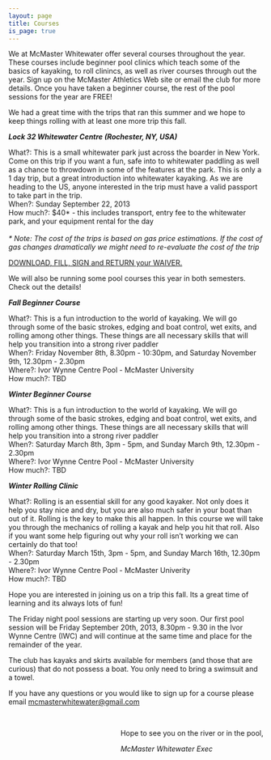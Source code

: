 ```yaml
---
layout: page
title: Courses
is_page: true
---
```


We at McMaster Whitewater offer several courses throughout the year. These courses include beginner pool clinics which teach some of the basics of kayaking, to roll clinincs, as well as river courses through out the year.
Sign up on the McMaster Athletics Web site or email the club for more details.  Once you have taken a beginner course, the rest of the pool sessions for the year are FREE! 

We had a great time with the trips that ran this summer and we hope to keep things rolling with at least one more trip this fall.

<b><i>Lock 32 Whitewater Centre (Rochester, NY, USA)</i></b>

What?: This is a small whitewater park just across the boarder in New York. Come on this trip if you want a fun, safe into to whitewater paddling as well as a chance to throwdown in some of the features at the park.  This is only a 1 day trip, but a great introduction into whitewater kayaking. As we are heading to the US, anyone interested in the trip must have a valid passport to take part in the trip.
<br/>
When?: Sunday September 22, 2013
<br/>
How much?: $40* - this includes transport, entry fee to the whitewater park, and your equipment rental for the day
<br/>
<br/>
<i> * Note: The cost of the trips is based on gas price estimations.  If the cost of gas changes dramatically we might need to re-evaluate the cost of the trip</i>

[DOWNLOAD, FILL, SIGN and RETURN your WAIVER.](https://docs.google.com/viewer?a=v&pid=explorer&chrome=true&srcid=0By5iTUP7UkcbNDE3NjYxYWQtZWU1MC00ZDBhLTk0NzktNjk3NjQ0OTYxZjYy&hl=en&authkey=CO7ot4cB)

We will also be running some pool courses this year in both semesters. Check out the details!

<b><i>Fall Beginner Course</i></b>

What?: This is a fun introduction to the world of kayaking. We will go through some of the basic strokes, edging and boat control, wet exits, and rolling among other things. These things are all necessary skills that will help you transition into a strong river paddler
<br/>
When?: Friday November 8th, 8.30pm - 10:30pm, and Saturday November 9th, 12.30pm - 2.30pm
<br/>
Where?: Ivor Wynne Centre Pool - McMaster University
<br/>
How much?: TBD

<b><i>Winter Beginner Course</i></b>

What?: This is a fun introduction to the world of kayaking. We will go through some of the basic strokes, edging and boat control, wet exits, and rolling among other things. These things are all necessary skills that will help you transition into a strong river paddler
<br/>
When?: Saturday March 8th, 3pm - 5pm, and Sunday March 9th, 12.30pm - 2.30pm 
<br/>
Where?: Ivor Wynne Centre Pool - McMaster University
<br/>
How much?: TBD

<b><i>Winter Rolling Clinic</i></b>

What?: Rolling is an essential skill for any good kayaker. Not only does it help you stay nice and dry, but you are also much safer in your boat than out of it. Rolling is the key to make this all happen. In this course we will take you through the mechanics of rolling a kayak and help you hit that roll. Also if you want some help figuring out why your roll isn’t working we can certainly do that too! 
<br/>
When?: Saturday March 15th, 3pm - 5pm, and Sunday March 16th, 12.30pm - 2.30pm
<br/>
Where?: Ivor Wynne Centre Pool - McMaster Univerity
<br/>
How much?: TBD

Hope you are interested in joining us on a trip this fall.  Its a great time of learning and its always lots of fun!

The Friday night pool sessions are starting up very soon. Our first pool session will be Friday September 20th, 2013, 8.30pm - 9.30 in the Ivor Wynne Centre (IWC) and will continue at the same time and place for the remainder of the year.

The club has kayaks and skirts available for members (and those that are curious) that do not possess a boat.  You only need to bring a swimsuit and a towel.

If you have any questions or you would like to sign up for a course please email mcmasterwhitewater@gmail.com 
 
<div style='float:right;'>
<br/>
<p>Hope to see you on the river or in the pool,</p>
<i>McMaster Whitewater Exec</i> 
</div>


